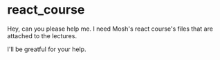 # react_course
Hey, can you please help me.
I need Mosh's react course's files that are attached to the lectures.

I'll be greatful for your help.
